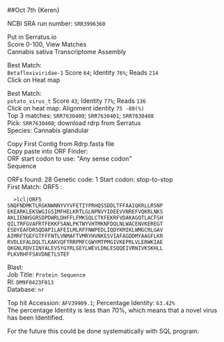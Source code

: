 ##Oct 7th
{Keren}

NCBI SRA run number: `SRR3996360`

Put in Serratus.io  
  Score 0-100, View Matches  
  Cannabis sativa Transcriptome Assembly    
  
 Best Match:   
  `Betaflexiviridae-1`  Score `64`; Identity `76%`; Reads `214`  
    Click on Heat map  
    
 Best Match:  
    `potato_virus_t`  Score `43`; Identity `77%`; Reads `136`  
    Click on heat map: Alignment identity `75 -80(%)`  
      Top 3 matches: `SRR7630400`; `SRR7630401`; `SRR7630408`  
      Pick: `SRR7630408`; download rdrp from Serratus  
      Species: Cannabis glandular  
       
Copy First Contig from Rdrp.fasta file  
  Copy paste into ORF Finder:  
    ORF start codon to use: "Any sense codon"  
    Sequence  
      
ORFs found: 28 Genetic code: 1 Start codon: stop-to-stop  
  First Match: ORF5	:  
     
```  
  >lcl|ORF5
SNQFNDMKTLRGKNWNNYVYVFETIYPRHQSSDDLTFFAAIQKRLLRSNP
EKEARKLEKSWGIGSIMFHELKRTLGLNPNVYIDEEVVNREFVQKRLNKS
AKLIENHSGRSDPDWRLDHFFLFMKSQLCTKFEKRFVDAKAGQTLACFSH
QILTRFGVAFRTFEKKFSANLPKTWYVHTMKNFDQLNLWACENVKEREGT
ESDYEAFDRSQDAPILAFEILMLRFFNWPEDLIQDYKMIKLWMGCRLGAV
AIMRFTGEFGTFFFNTLVNMAFTVMRYHVNKESVIAFAGDDMYAAGFLKR
RVDLEFALDQLTLKAKVQFTRRPMFCGWYMTPMGIVKEPRLVLERWKIAE
QKGNLRDVIINYALEVSYGYRLGEYLWEVLDNLESQQEIVRNIVKSKHLL
PLKVRHFFSAVDNETLSTEF
```
Blast:  
  Job Title: `Protein Sequence`  
  RI: `DM9F0423F013`   
  Database: `nr`   
 
Top hit Accession: `AFV39909.1`; Percentage Identity: `63.42%`  	
  The percentage Identity is less than 70%, which means that a novel virus has been Identified.   
     
 For the future this could be done systematically with SQL program. 
 

  

 
  
